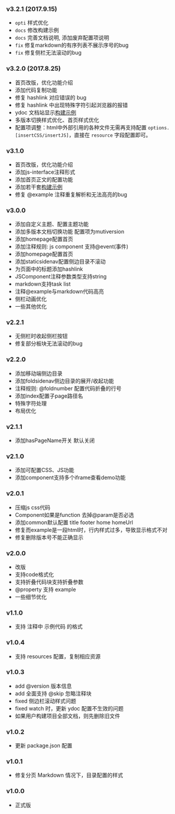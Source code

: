 ### v3.2.1 (2017.9.15)
* `opti` 样式优化
* `docs` 修改构建示例
* `docs` 完善文档说明, 添加废弃配置项说明
* `fix` 修复markdown的有序列表不展示序号的bug
* `fix` 修复侧栏无法滚动的bug

### v3.2.0 (2017.8.25)
* 首页改版，优化功能介绍
* 添加代码复制功能
* 修复 hashlink 对应错误的 bug
* 修复 hashlink 中出现特殊字符引起浏览器的报错
* ydoc 文档站显示[构建示例](https://ydoc.ymfe.org/demo/index.html)
* 多版本切换样式优化、首页样式优化
* 配置项调整：html中外部引用的各种文件无需再支持配置 ```options.[insertCSS/insertJS]```，直接在 ```resource``` 字段配置即可。

### v3.1.0
* 首页改版，优化功能介绍
* 添加js-interface注释形式
* 添加首页正文的配置功能
* 添加若干套[构建示例](https://github.com/YMFE/ydoc-demo)
* 修复 @example 注释重复解析和无法高亮的bug

### v3.0.0
* 添加自定义主题、配置主题功能
* 添加多版本文档切换功能 配置项为mutiversion
* 添加homepage配置首页
* 添加注释规则: js component 支持@event(事件)
* 添加homepage配置首页
* 添加staticsidenav配置侧边目录不滚动
* 为页面中的标题添加hashlink
* JSComponent注释参数类型支持string
* markdown支持task list
* 注释@example与markdown代码高亮
* 侧栏动画优化
* 一些其他优化

### v2.2.1
* 无侧栏时收起侧栏按钮
* 修复部分板块无法滚动的bug

### v2.2.0
* 添加移动端侧边目录
* 添加foldsidenav侧边目录的展开/收起功能
* 注释规则: @foldnumber 配置代码折叠的行号
* 添加index配置子page路径名
* 特殊字符处理
* 布局优化

### v2.1.1
* 添加hasPageName开关 默认关闭

### v2.1.0
* 添加可配置CSS、JS功能
* 添加component支持多个iframe查看demo功能

### v2.0.1
* 压缩js css代码
* Component如果是function 去掉@param是否必选
* 添加common默认配置 title footer home homeUrl
* 修复而example是一段html时，行内样式过多，导致显示格式不对
* 修复删除版本号不能正确显示

### v2.0.0
* 改版
* 支持code格式化
* 支持折叠代码块支持折叠参数
* @property 支持 example
* 一些细节优化

### v1.1.0

* 支持 注释中 示例代码 的格式

### v1.0.4

* 支持 resources 配置，复制相应资源

### v1.0.3

* add @version 版本信息
* add 全面支持 @skip 忽略注释块
* fixed 侧边栏滚动样式问题
* fixed watch 时，更新 ydoc 配置不生效的问题
* 如果用户构建项目全部文档，则先删除旧文件


### v1.0.2

* 更新 package.json 配置

### v1.0.1

* 修复分页 Markdown 情况下，目录配置的样式

### v1.0.0

* 正式版

